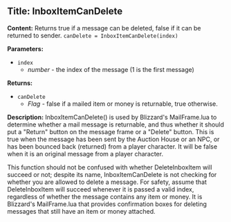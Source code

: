 ## Title: InboxItemCanDelete

**Content:**
Returns true if a message can be deleted, false if it can be returned to sender.
`canDelete = InboxItemCanDelete(index)`

**Parameters:**
- `index`
  - *number* - the index of the message (1 is the first message)

**Returns:**
- `canDelete`
  - *Flag* - false if a mailed item or money is returnable, true otherwise.

**Description:**
InboxItemCanDelete() is used by Blizzard's MailFrame.lua to determine whether a mail message is returnable, and thus whether it should put a "Return" button on the message frame or a "Delete" button. This is true when the message has been sent by the Auction House or an NPC, or has been bounced back (returned) from a player character. It will be false when it is an original message from a player character.

This function should not be confused with whether DeleteInboxItem will succeed or not; despite its name, InboxItemCanDelete is not checking for whether you are allowed to delete a message. For safety, assume that DeleteInboxItem will succeed whenever it is passed a valid index, regardless of whether the message contains any item or money. It is Blizzard's MailFrame.lua that provides confirmation boxes for deleting messages that still have an item or money attached.
